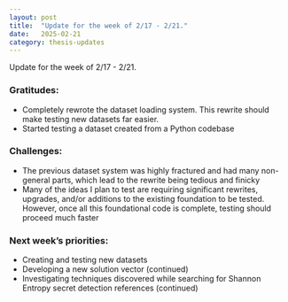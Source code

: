 ```yaml
---
layout: post
title:  "Update for the week of 2/17 - 2/21."
date:   2025-02-21
category: thesis-updates
---
```


Update for the week of 2/17 - 2/21.

### Gratitudes:
- Completely rewrote the dataset loading system. This rewrite should make testing new datasets far easier.
- Started testing a dataset created from a Python codebase


### Challenges:
- The previous dataset system was highly fractured and had many non-general parts, which lead to the rewrite being tedious and finicky
- Many of the ideas I plan to test are requiring significant rewrites, upgrades, and/or additions to the existing foundation to be tested. However, once all this foundational code is complete, testing should proceed much faster


### Next week’s priorities:
- Creating and testing new datasets
- Developing a new solution vector (continued)
- Investigating techniques discovered while searching for Shannon Entropy secret detection references (continued)
